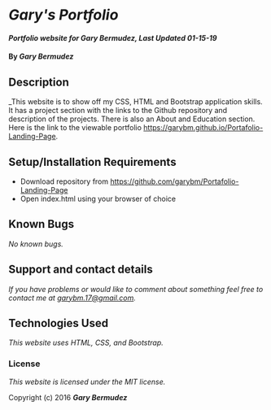 # _Gary's Portfolio_

#### _Portfolio website for Gary Bermudez, Last Updated 01-15-19_

#### By _**Gary Bermudez**_

## Description

_This website is to show off my CSS, HTML and Bootstrap application skills. It has a project section with the links to the Github repository and description of the projects. There is also an About and Education section. Here is the link to the viewable portfolio https://garybm.github.io/Portafolio-Landing-Page.

## Setup/Installation Requirements

* Download repository from https://github.com/garybm/Portafolio-Landing-Page
* Open index.html using your browser of choice


## Known Bugs

_No known bugs._

## Support and contact details

_If you have problems or would like to comment about something feel free to contact me at garybm.17@gmail.com._  

## Technologies Used

_This website uses HTML, CSS, and Bootstrap._

### License

*This website is licensed under the MIT license.*

Copyright (c) 2016 **_Gary Bermudez_**
